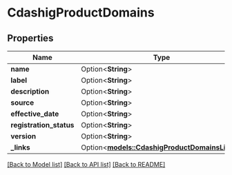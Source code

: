 # CdashigProductDomains

## Properties

Name | Type | Description | Notes
------------ | ------------- | ------------- | -------------
**name** | Option<**String**> |  | [optional]
**label** | Option<**String**> |  | [optional]
**description** | Option<**String**> |  | [optional]
**source** | Option<**String**> |  | [optional]
**effective_date** | Option<**String**> |  | [optional]
**registration_status** | Option<**String**> |  | [optional]
**version** | Option<**String**> |  | [optional]
**_links** | Option<[**models::CdashigProductDomainsLinks**](CdashigProductDomainsLinks.md)> |  | [optional]

[[Back to Model list]](../README.md#documentation-for-models) [[Back to API list]](../README.md#documentation-for-api-endpoints) [[Back to README]](../README.md)


